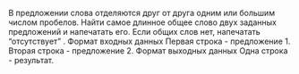 В предложении слова отделяются друг от друга одним или большим числом
пробелов. Найти самое длинное общее слово двух заданных предложений и
напечатать его. Если общих слов нет, напечатать “отсутствует”​ .
Формат входных данных
Первая строка - предложение 1.
Вторая строка - предложение 2.
Формат выходных данных
Одна строка - результат.
